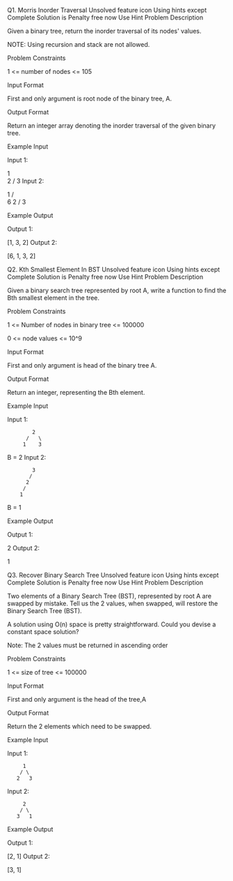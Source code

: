 Q1. Morris Inorder Traversal
Unsolved
feature icon
Using hints except Complete Solution is Penalty free now
Use Hint
Problem Description

Given a binary tree, return the inorder traversal of its nodes' values.

NOTE: Using recursion and stack are not allowed.





Problem Constraints

1 <= number of nodes <= 105



Input Format

First and only argument is root node of the binary tree, A.



Output Format

Return an integer array denoting the inorder traversal of the given binary tree.



Example Input

Input 1:

   1
    \
     2
    /
   3
Input 2:

   1
  / \
 6   2
    /
   3


Example Output

Output 1:

 [1, 3, 2]
Output 2:

 [6, 1, 3, 2]
 
 
 
Q2. Kth Smallest Element In BST
Unsolved
feature icon
Using hints except Complete Solution is Penalty free now
Use Hint
Problem Description

Given a binary search tree represented by root A, write a function to find the Bth smallest element in the tree.



Problem Constraints

1 <= Number of nodes in binary tree <= 100000

0 <= node values <= 10^9



Input Format

First and only argument is head of the binary tree A.



Output Format

Return an integer, representing the Bth element.



Example Input

Input 1:

 
            2
          /   \
         1    3
B = 2
Input 2:

 
            3
           /
          2
         /
        1
B = 1



Example Output

Output 1:

 2
Output 2:

 1
 
 
Q3. Recover Binary Search Tree
Unsolved
feature icon
Using hints except Complete Solution is Penalty free now
Use Hint
Problem Description

Two elements of a Binary Search Tree (BST), represented by root A are swapped by mistake. Tell us the 2 values, when swapped, will restore the Binary Search Tree (BST).

A solution using O(n) space is pretty straightforward. Could you devise a constant space solution?

Note: The 2 values must be returned in ascending order



Problem Constraints

1 <= size of tree <= 100000



Input Format

First and only argument is the head of the tree,A



Output Format

Return the 2 elements which need to be swapped.



Example Input

Input 1:

         1 
        / \ 
       2   3
Input 2:

 
         2
        / \
       3   1



Example Output

Output 1:

 [2, 1]
Output 2:

 [3, 1]
 
 
 
